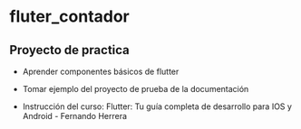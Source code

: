 # fluter_contador

## Proyecto de practica

- Aprender componentes básicos de flutter
- Tomar ejemplo del proyecto de prueba de la documentación

- Instrucción del curso: Flutter: Tu guía completa de desarrollo para IOS y Android - Fernando Herrera
